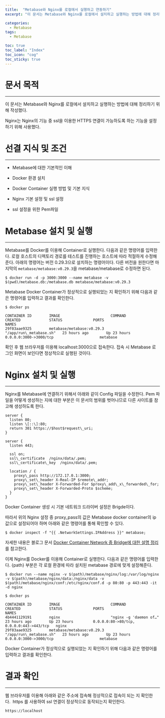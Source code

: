 ```yaml
---
title:  "Metabase와 Nginx를 로컬에서 실행하고 연동하기"
excerpt: "이 문서는 Metabase와 Nginx를 로컬에서 설치하고 실행하는 방법에 대해 정리하기 위해 작성했다."

categories:
  - Metabase
tags:
  - Metabase

toc: true
toc_label: "Index"
toc_icon: "cog"
toc_sticky: true
---
```


문서 목적
=====

* * *

이 문서는 Metabase와 Nginx를 로컬에서 설치하고 실행하는 방법에 대해 정리하기 위해 작성했다.

Nginx는 Nginx의 기능 중 ssl을 이용한 HTTPS 연결이 가능하도록 하는 기능을 설정하기 위해 사용했다.

선결 지식 및 조건
==========

* * *

*   Metabase에 대한 기본적인 이해
    
*   Docker 환경 설치
    
*   Docker Container 실행 방법 및 기본 지식
    
*   Nginx 기본 설정 및 ssl 설정
    
*   ssl 설정을 위한 Pem파일
    

Metabase 설치 및 실행 
=================

* * *

Metabase를 Docker를 이용해 Container로 실행한다. 다음과 같은 명령어를 입력한다. 로컬 호스트의 디렉토리 경로를 테스트를 진행하는 호스트에 따라 적절하게 수정해준다. 아래의 명령어는 버전 0.29.3으로 설치하는 명령어이다. 다른 버전을 원한다면 마지막의 `metabase/metabase:v0.29.3`을 metabase/metabase로 수정하면 된다.

```
$ docker run -d -p 3000:3000 --name metabase -v $(pwd)/metabase.db:/metabase.db metabase/metabase:v0.29.3
```

Metabase Docker Container가 정상적으로 실행되었는 지 확인하기 위해 다음과 같은 명령어를 입력하고 결과를 확인한다.

```
$ docker ps

CONTAINER ID        IMAGE                       COMMAND                  CREATED             STATUS              PORTS                                      NAMES
29f03aae9325        metabase/metabase:v0.29.3   "/app/run\_metabase.sh"   23 hours ago        Up 23 hours         0.0.0.0:3000->3000/tcp                     metabase
```

확인 후 웹 브라우저를 이용해 localhost:3000으로 접속한다. 접속 시 Metabase 로그인 화면이 보인다면 정상적으로 실행된 것이다. 

Nginx 설치 및 실행 
==============

* * *

Nginx를 Metabase에 연결하기 위해서 아래와 같이 Config 파일을 수정한다. Pem 파일을 어떻게 생성하는 지에 대한 부분은 이 문서의 범위를 벗어나므로 다른 사이트를 참고해 생성하도록 한다.

```
server {
  listen 80;
  listen \[::\]:80;
  return 301 https://$host$request\_uri;
}

server {
  listen 443;

  ssl on;
  ssl\_certificate  /nginx/data/.pem;
  ssl\_certificate\_key  /nginx/data/.pem;

  location / { 
    proxy\_pass http://172.17.0.1:3000;
    proxy\_set\_header X-Real-IP $remote\_addr;
    proxy\_set\_header X-Forwarded-For $proxy\_add\_x\_forwarded\_for;
    proxy\_set\_header X-Forwarded-Proto $scheme;
  }
}
```
  

Docker Container 생성 시 기본 네트워크 드라이버 설정은 Brigde이다. 

따라서 위의 Nginx 설정 중 proxy\_pass의 값은 Metabase docker container의 ip값으로 설정되어야 하며 아래와 같은 명령어를 통해 확인할 수 있다. 

```
$ docker inspect -f "{{ .NetworkSettings.IPAddress }}" metabase;
```

자세한 내용은 블로그 문서 [Docker Container Network 중 Bridge에 대한 설명 정리](https://jangseongwoo.github.io/tags/#docker)를 참고한다. 

  

이제 Nginx를 Docker를 이용해 Container로 실행한다. 다음과 같은 명령어를 입력한다. {path} 부분은 각 로컬 환경에 따라 설치된 metabase 경로에 맞게 설정해준다. 

```
$ docker run --name nginx -v $(path)/metabase/nginx/log:/var/log/nginx -v $(path)/metabase/nginx/data:/nginx/data -v $(path)/metabase/nginx/conf:/etc/nginx/conf.d -p 80:80 -p 443:443 -it -d nginx
```
  
```
$ docker ps

CONTAINER ID        IMAGE                       COMMAND                  CREATED             STATUS              PORTS                                      NAMES
4b4441129191        nginx                       "nginx -g 'daemon of…"   23 hours ago        Up 23 hours         0.0.0.0:80->80/tcp, 0.0.0.0:443->443/tcp   nginx
29f03aae9325        metabase/metabase:v0.29.3   "/app/run\_metabase.sh"   23 hours ago        Up 23 hours         0.0.0.0:3000->3000/tcp                     metabase
```

Docker Container가 정상적으로 실행되었는 지 확인하기 위해 다음과 같은 명령어를 입력하고 결과를 확인한다.

  

결과 확인 
======

* * *

웹 브라우저를 이용해 아래와 같은 주소에 접속해 정상적으로 접속이 되는 지 확인한다.  https 를 사용하여 ssl 연결이 정상적으로 동작되는지 확인한다.

```
https://localhost
```